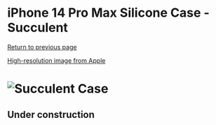 # iPhone 14 Pro Max Silicone Case - Succulent

[Return to previous page](/iphone_14)

[High-resolution image from Apple](https://store.storeimages.cdn-apple.com/8756/as-images.apple.com/is//MPTY3?wid=4500&hei=4500&fmt=png)

# ![Succulent Case](/everyphone/MPTY3.png)

## Under construction
